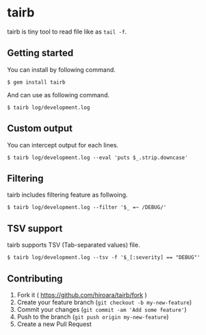 # tairb

tairb is tiny tool to read file like as `tail -f`.

## Getting started

You can install by following command.

    $ gem install tairb

And can use as following command.

    $ tairb log/development.log

## Custom output

You can intercept output for each lines.

    $ tairb log/development.log --eval 'puts $_.strip.downcase'

## Filtering

tairb includes filtering feature as follwoing.

    $ tairb log/development.log --filter '$_ =~ /DEBUG/'

## TSV support

tairb supports TSV (Tab-separated values) file.

    $ tairb log/development.log --tsv -f '$_[:severity] == "DEBUG"'

## Contributing

1. Fork it ( https://github.com/hiroara/tairb/fork )
2. Create your feature branch (`git checkout -b my-new-feature`)
3. Commit your changes (`git commit -am 'Add some feature'`)
4. Push to the branch (`git push origin my-new-feature`)
5. Create a new Pull Request
